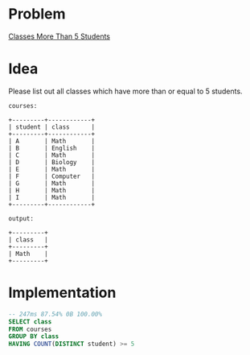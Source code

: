 # Problem

[Classes More Than 5 Students](https://leetcode.com/problems/classes-more-than-5-students/)

# Idea

Please list out all classes which have more than or equal to 5 students.

```
courses:

+---------+------------+
| student | class      |
+---------+------------+
| A       | Math       |
| B       | English    |
| C       | Math       |
| D       | Biology    |
| E       | Math       |
| F       | Computer   |
| G       | Math       |
| H       | Math       |
| I       | Math       |
+---------+------------+

output:

+---------+
| class   |
+---------+
| Math    |
+---------+
```

# Implementation

```sql
-- 247ms 87.54% 0B 100.00%
SELECT class 
FROM courses
GROUP BY class
HAVING COUNT(DISTINCT student) >= 5

```
